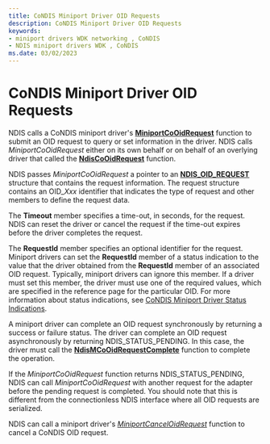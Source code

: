```yaml
---
title: CoNDIS Miniport Driver OID Requests
description: CoNDIS Miniport Driver OID Requests
keywords:
- miniport drivers WDK networking , CoNDIS
- NDIS miniport drivers WDK , CoNDIS
ms.date: 03/02/2023
---
```


# CoNDIS Miniport Driver OID Requests





NDIS calls a CoNDIS miniport driver's [**MiniportCoOidRequest**](/windows-hardware/drivers/ddi/ndis/nc-ndis-miniport_co_oid_request) function to submit an OID request to query or set information in the driver. NDIS calls *MiniportCoOidRequest* either on its own behalf or on behalf of an overlying driver that called the [**NdisCoOidRequest**](/windows-hardware/drivers/ddi/ndis/nf-ndis-ndiscooidrequest) function.

NDIS passes *MiniportCoOidRequest* a pointer to an [**NDIS\_OID\_REQUEST**](/windows-hardware/drivers/ddi/oidrequest/ns-oidrequest-ndis_oid_request) structure that contains the request information. The request structure contains an OID\_*Xxx* identifier that indicates the type of request and other members to define the request data.

The **Timeout** member specifies a time-out, in seconds, for the request. NDIS can reset the driver or cancel the request if the time-out expires before the driver completes the request.

The **RequestId** member specifies an optional identifier for the request. Miniport drivers can set the **RequestId** member of a status indication to the value that the driver obtained from the **RequestId** member of an associated OID request. Typically, miniport drivers can ignore this member. If a driver must set this member, the driver must use one of the required values, which are specified in the reference page for the particular OID. For more information about status indications, see [CoNDIS Miniport Driver Status Indications](condis-miniport-driver-status-indications.md).

A miniport driver can complete an OID request synchronously by returning a success or failure status. The driver can complete an OID request asynchronously by returning NDIS\_STATUS\_PENDING. In this case, the driver must call the [**NdisMCoOidRequestComplete**](/windows-hardware/drivers/ddi/ndis/nf-ndis-ndismcooidrequestcomplete) function to complete the operation.

If the *MiniportCoOidRequest* function returns NDIS\_STATUS\_PENDING, NDIS can call *MiniportCoOidRequest* with another request for the adapter before the pending request is completed. You should note that this is different from the connectionless NDIS interface where all OID requests are serialized.

NDIS can call a miniport driver's [*MiniportCancelOidRequest*](/windows-hardware/drivers/ddi/ndis/nc-ndis-miniport_cancel_oid_request) function to cancel a CoNDIS OID request.

 

